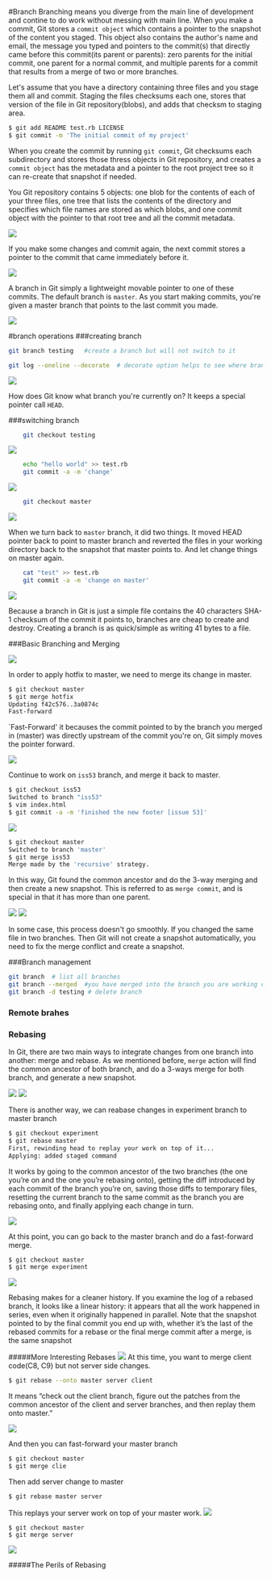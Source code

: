 #Branch
Branching means you diverge from the main line of development and contine to do work without messing with main line.
When you make a commit, Git stores a `commit object` which contains a pointer to the snapshot of the content you staged. This object also contains the author's name and email, the message you typed and pointers to the commit(s) that directly came before this commit(its parent or parents): zero parents for the initial commit, one parent for a normal commit, and multiple parents for a commit that results from a merge of two or more branches.

Let's assume that you have a directory containing three files and you stage them all and commit. Staging the files checksums each one, stores that version of the file in Git repository(blobs), and adds that checksm to staging area.

```bash
$ git add README test.rb LICENSE
$ git commit -m 'The initial commit of my project'
```
When you create the commit by running `git commit`, Git checksums each subdirectory and stores those thress objects in Git repository, and creates a `commit object` has the metadata and a pointer to the root project tree so it can re-create that snapshot if needed.

You Git repository contains 5 objects: one blob for the contents of each of your three files, one tree that lists the contents of the directory and specifies which file names are stored as which blobs, and one commit object with the pointer to that root tree and all the commit metadata.

![](https://github.com/StanleyShen/learns/raw/master/git/images/commit-object.png)

If you make some changes and commit again, the next commit stores a pointer to the commit that came immediately before it.

![](https://github.com/StanleyShen/learns/raw/master/git/images/git-tree.png)

A branch in Git simply a lightweight movable pointer to one of these commits. The default branch is `master`. As you start making commits, you're given a master branch that points to the last commit you made.

![](https://github.com/StanleyShen/learns/raw/master/git/images/git-tree.png)

#branch operations
###creating branch

```bash
git branch testing   #create a branch but will not switch to it

git log --oneline --decorate  # decorate option helps to see where branch pointers are pointing.
```

![](https://github.com/StanleyShen/learns/raw/master/git/images/create-branch.png)

How does Git know what branch you're currently on? It keeps a special pointer call `HEAD`.

###switching branch
```bash
	git checkout testing
```
![](https://github.com/StanleyShen/learns/raw/master/git/images/switch-branch.png)
```bash
	echo "hello world" >> test.rb
	git commit -a -m 'change'
```
![](https://github.com/StanleyShen/learns/raw/master/git/images/switched-branch-moving.png)
```bash
	git checkout master
```
![](https://github.com/StanleyShen/learns/raw/master/git/images/switch-branch-backing.png)

When we turn back to `master` branch, it did two things. It moved HEAD pointer back to point to master branch and reverted the files in your working directory back to the snapshot that master points to.
And let change things on master again.

```bash
	cat "test" >> test.rb
	git commit -a -m 'change on master'
```

![](https://github.com/StanleyShen/learns/raw/master/git/images/branch-diverge.png)

Because a branch in Git is just a simple file contains the 40 characters SHA-1 checksum of the commit it points to, branches are cheap to create and destroy. Creating a branch is as quick/simple as writing 41 bytes to a file.

###Basic Branching and Merging

![](https://github.com/StanleyShen/learns/raw/master/git/images/git-merge.png)

In order to apply hotfix to master, we need to merge its change in master.
```bash
$ git checkout master
$ git merge hotfix
Updating f42c576..3a0874c 
Fast-forward
```
`Fast-Forward' it becauses the commit pointed to by the branch you merged in (master) was directly upstream of the commit you're on, Git simply moves the pointer forward. 

![](https://github.com/StanleyShen/learns/raw/master/git/images/fast-forward.png)

Continue to work on `iss53` branch, and merge it back to master.
```bash
$ git checkout iss53
Switched to branch "iss53"
$ vim index.html
$ git commit -a -m 'finished the new footer [issue 53]'
```
![](https://github.com/StanleyShen/learns/raw/master/git/images/back-iss53.png)

```bash
$ git checkout master
Switched to branch 'master'
$ git merge iss53
Merge made by the 'recursive' strategy.
```
In this way, Git found the common ancestor and do the 3-way merging and then create a new snapshot. This is referred to as `merge commit`, and is special in that it has more than one parent.

![](https://github.com/StanleyShen/learns/raw/master/git/images/git-recursive.png)
![](https://github.com/StanleyShen/learns/raw/master/git/images/recursive-merge.png)

In some case, this process doesn't go smoothly. If you changed the same file in two branches.
Then Git will not create a snapshot automatically, you need to fix the merge conflict and create a snapshot.

###Branch management
```bash
git branch  # list all branches
git branch --merged  #you have merged into the branch you are working on
git branch -d testing # delete branch
```

### Remote brahes

### Rebasing
In Git, there are two main ways to integrate changes from one branch into another: merge and rebase.
As we mentioned before, `merge` action will find the common ancestor of both branch, and do a 3-ways merge for both branch, and generate a new snapshot.

![](https://github.com/StanleyShen/learns/raw/master/git/images/git-rebase-01.png)
![](https://github.com/StanleyShen/learns/raw/master/git/images/git-rebase-02.png)

There is another way, we can reabase changes in experiment branch to master branch
```bash
$ git checkout experiment
$ git rebase master
First, rewinding head to replay your work on top of it... 
Applying: added staged command
```
It works by going to the common ancestor of the two branches (the one you’re on and the one you’re rebasing onto), getting the diff introduced by each commit of the branch you’re on, saving those diffs to temporary files, resetting the current branch to the same commit as the branch you are rebasing onto, and finally applying each change in turn.

![](https://github.com/StanleyShen/learns/raw/master/git/images/git-rebase-03.png)

At this point, you can go back to the master branch and do a fast-forward merge.
```bash
$ git checkout master 
$ git merge experiment
```

![](https://github.com/StanleyShen/learns/raw/master/git/images/git-rebase-04.png)

Rebasing makes for a cleaner history. If you examine the log of a rebased branch, it looks like a linear history: it appears that all the work happened in series, even when it originally happened in parallel.
Note that the snapshot pointed to by the final commit you end up with, whether it’s the last of the rebased commits for a rebase or the final merge commit after a merge, is the same snapshot

#####More Interesting Rebases
![](https://github.com/StanleyShen/learns/raw/master/git/images/git-rebase-05.png)
At this time, you want to merge client code(C8, C9) but not server side changes.

```bash
$ git rebase --onto master server client
```
It means “check out the client branch, figure out the patches from the common ancestor of the client and server branches, and then replay them onto master.”

![](https://github.com/StanleyShen/learns/raw/master/git/images/git-rebase-06.png)

And then you can fast-forward your master branch
```bash
$ git checkout master 
$ git merge clie
```

Then add server change to master
```bash
$ git rebase master server
```
This replays your server work on top of your master work.
![](https://github.com/StanleyShen/learns/raw/master/git/images/git-rebase-07.png)

```
$ git checkout master 
$ git merge server
```
![](https://github.com/StanleyShen/learns/raw/master/git/images/git-rebase-08.png)


#####The Perils of Rebasing

